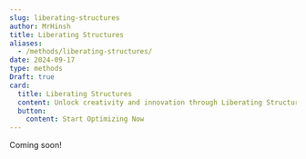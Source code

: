 ```yaml
---
slug: liberating-structures
author: MrHinsh
title: Liberating Structures
aliases:
  - /methods/liberating-structures/
date: 2024-09-17
type: methods
Draft: true
card:
  title: Liberating Structures
  content: Unlock creativity and innovation through Liberating Structures. Engage your team in dynamic, inclusive conversations that drive impactful outcomes.
  button:
    content: Start Optimizing Now
---
```


Coming soon!
